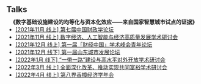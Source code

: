 <h1 id="talks"></h1>

<h2 style="margin: 60px 0px 10px;">Talks</h2>


<h4 style="margin:0 10px 0;">《数字基础设施建设的均等化与资本化效应——来自国家智慧城市试点的证据》</h4>

<ul style="margin:0 0 0px;">
  <li><a href="..."><autocolor>[2021年11月 线上] 第七届中国财政学论坛</autocolor></a></li>
  <li><a href="..."><autocolor>[2021年11月 线上] 数字经济、人工智能与经济高质量发展学术研讨会</autocolor></a></li>
  <li><a href="..."><autocolor>[2021年12月 线上] 第一届「财经中国」学术峰会青年论坛</autocolor></a></li>
  <li><a href="..."><autocolor>[2021年12月 线下] 第一届山东城市发展论坛</autocolor></a></li>
  <li><a href="..."><autocolor>[2022年1月 线下] “一带一路”建设与高水平对外开放学术研讨会</autocolor></a></li>
  <li><a href="..."><autocolor>[2022年3月 线上] 全面深化改革、推动实现共同富裕学术研讨会</autocolor></a></li>
  <li><a href="..."><autocolor>[2022年4月 线上] 第八界香樟经济学年会</autocolor></a></li>
</ul>

<!-- <h4 style="margin:0 10px 0;">...</h4>

<ul style="margin:0 0 5px;">
  <li>...</li>
</ul>

<h4 style="margin:0 10px 0;">,,,,</h4>

<ul style="margin:0 0 5px;">
  <li>...</li>
</ul>

<h4 style="margin:0 10px 0;">...</h4>

<ul style="margin:0 0 20px;">
  <li>...</li>
</ul> -->
